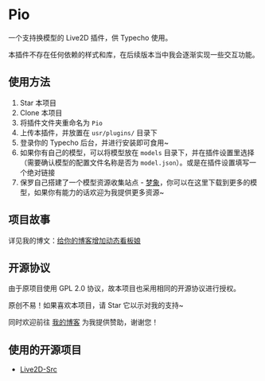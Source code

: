 # Pio
一个支持换模型的 Live2D 插件，供 Typecho 使用。

本插件不存在任何依赖的样式和库，在后续版本当中我会逐渐实现一些交互功能。

## 使用方法
1. Star 本项目
2. Clone 本项目
3. 将插件文件夹重命名为 `Pio`
4. 上传本插件，并放置在 `usr/plugins/` 目录下
5. 登录你的 Typecho 后台，并进行安装即可食用~
6. 如果你有自己的模型，可以将模型放在 `models` 目录下，并在插件设置里选择（需要确认模型的配置文件名称是否为 `model.json`）。或是在插件设置填写一个绝对链接
7. 保罗自己搭建了一个模型资源收集站点 - [梦象](https://mx.paugram.com)，你可以在这里下载到更多的模型，如果你有能力的话欢迎为我提供更多资源~

## 项目故事
详见我的博文：[给你的博客增加动态看板娘](https://paugram.com/coding/add-poster-girl-with-plugin.html)

## 开源协议
由于原项目使用 GPL 2.0 协议，故本项目也采用相同的开源协议进行授权。

原创不易！如果喜欢本项目，请 Star 它以示对我的支持~

同时欢迎前往 [我的博客](https://paugram.com/about.html#donate) 为我提供赞助，谢谢您！

## 使用的开源项目
 - [Live2D-Src](https://github.com/journey-ad/live2d_src)